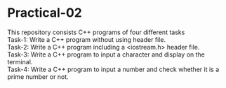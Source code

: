 # Practical-02

This repository consists C++ programs of four different tasks <br>
Task-1: Write a C++ program without using header file.<br>
Task-2: Write a C++ program including a <iostream.h> header file.<br>
Task-3: Write a C++ program to input a character and display on the terminal.<br>
Task-4: Write a C++ program to input a number and check whether it is a prime number or not.<br>
